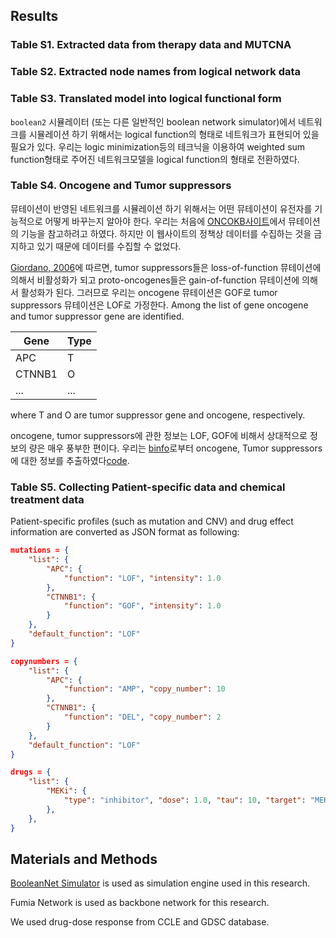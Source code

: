## Results

### Table S1. Extracted data from therapy data and MUTCNA 

### Table S2. Extracted node names from logical network data

### Table S3. Translated model into logical functional form

`boolean2` 시뮬레이터 (또는 다른 일반적인 boolean network simulator)에서 네트워크를 시뮬레이션 하기 위해서는 logical function의 형태로 네트워크가 표현되어 있을 필요가 있다. 우리는 logic minimization등의 테크닉을 이용하여 weighted sum function형태로 주어진 네트워크모델을 logical function의 형태로 전환하였다.

### Table S4. Oncogene and Tumor suppressors

뮤테이션이 반영된 네트워크를 시뮬레이션 하기 위해서는 어떤 뮤테이션이 유전자를 기능적으로 어떻게 바꾸는지 알아야 한다. 우리는 처음에 [ONCOKB사이트](http://oncokb.org)에서 뮤테이션의 기능을 참고하려고 하였다. 하지만 이 웹사이트의 정책상 데이터를 수집하는 것을 금지하고 있기 때문에 데이터를 수집할 수 없었다.

[Giordano, 2006](http://www.nature.com/onc/journal/v25/n38/full/1209721a.html)에 따르면, tumor suppressors들은 loss-of-function 뮤테이션에 의해서 비활성화가 되고 proto-oncogenes들은 gain-of-function 뮤테이션에 의해서 활성화가 된다. 그러므로 우리는 oncogene 뮤테이션은 GOF로 tumor suppressors 뮤테이션은 LOF로 가정한다. Among the list of gene oncogene and tumor suppressor gene are identified. 

Gene | Type
--- | --- 
APC | T
CTNNB1 | O
... | ... 

where T and O are tumor suppressor gene and oncogene, respectively.

oncogene, tumor suppressors에 관한 정보는 LOF, GOF에 비해서 상대적으로 정보의 량은 매우 풍부한 편이다. 우리는 [binfo](binfo.ncku.edu.tw)로부터 oncogene, Tumor suppressors에 대한 정보를 추출하였다[code](https://github.com/jehoons/sbie_optdrug/blob/master/scratch/binfo/test_binfo.py).

### Table S5. Collecting Patient-specific data and chemical treatment data

Patient-specific profiles (such as mutation and CNV) and drug effect information 
are converted as JSON format as following: 

```json
mutations = {
	"list": {
		"APC": {
			"function": "LOF", "intensity": 1.0
	    }, 
	    "CTNNB1": {
	    	"function": "GOF", "intensity": 1.0
	    }
	}, 
	"default_function": "LOF"
}

copynumbers = {
	"list": {
		"APC": {
			"function": "AMP", "copy_number": 10
	    }, 
	    "CTNNB1": {
	    	"function": "DEL", "copy_number": 2
	    }
	}, 
	"default_function": "LOF"
}

drugs = {
	"list": {
		"MEKi": {
			"type": "inhibitor", "dose": 1.0, "tau": 10, "target": "MEK"
	    }, 
	},
}
```

## Materials and Methods

[BooleanNet Simulator](https://scfbm.biomedcentral.com/articles/10.1186/1751-0473-3-16) is used as simulation engine used in this research. 

Fumia Network is used as backbone network for this research. 

We used drug-dose response from CCLE and GDSC database. 



